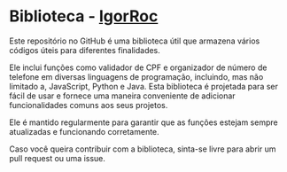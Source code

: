 # Biblioteca - [IgorRoc](https://ilrocha.com)

Este repositório no GitHub é uma biblioteca útil que armazena vários códigos úteis para diferentes finalidades.

Ele inclui funções como validador de CPF e organizador de número de telefone em diversas linguagens de programação, incluindo, mas não limitado a, JavaScript, Python e Java. Esta biblioteca é projetada para ser fácil de usar e fornece uma maneira conveniente de adicionar funcionalidades comuns aos seus projetos.

Ele é mantido regularmente para garantir que as funções estejam sempre atualizadas e funcionando corretamente.

Caso você queira contribuir com a biblioteca, sinta-se livre para abrir um pull request ou uma issue.
